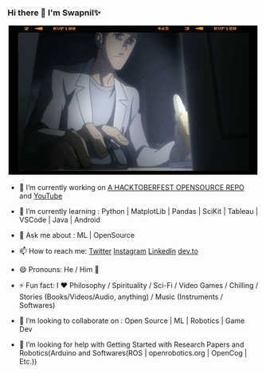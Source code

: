 ### Hi there 👋 **I'm Swapnil**✨


<p align="center">
  <img src="https://github.com/SwapnilChand/swapnilchand/blob/main/okabe.gif">
</p>

- 🔭 I’m currently working on [A HACKTOBERFEST OPENSOURCE REPO](https://github.com/SwapnilChand/awesome-tech-stories) and [YouTube](https://www.youtube.com/channel/UCDgPk6lU22AZcfXANXlDvGA)
- 🌱 I’m currently learning : Python | MatplotLib | Pandas | SciKit | Tableau | VSCode | Java | Android
- 💬 Ask me about : ML | OpenSource
- 📫 How to reach me: [Twitter](https://twitter.com/SwapnilChand51)
  [Instagram](https://www.instagram.com/ig.swapnilchand/)
  [LinkedIn](https://www.linkedin.com/in/swapnil-chand-887aa117a/)
  [dev.to](https://dev.to/swapnilchand)

- 😄 Pronouns: He / Him 🤦
- ⚡ Fun fact: I ❤️️ Philosophy / Spirituality / Sci-Fi / Video Games / Chilling / Stories (Books/Videos/Audio, anything) / Music (Instruments / Softwares)
- 👯 I’m looking to collaborate on : Open Source | ML | Robotics | Game Dev
- 🤔 I’m looking for help with Getting Started with Research Papers and Robotics(Arduino and Softwares(ROS | openrobotics.org | OpenCog | Etc.))
